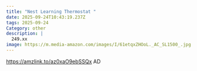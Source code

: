```yaml
---
title: "Nest Learning Thermostat "
date: 2025-09-24T10:43:19.237Z
tags: 2025-09-24
Category: other
description: |
  249.xx
image: https://m.media-amazon.com/images/I/61etqxZHOoL._AC_SL1500_.jpg
---
```

https://amzlink.to/az0xaO9ebSSQx
AD